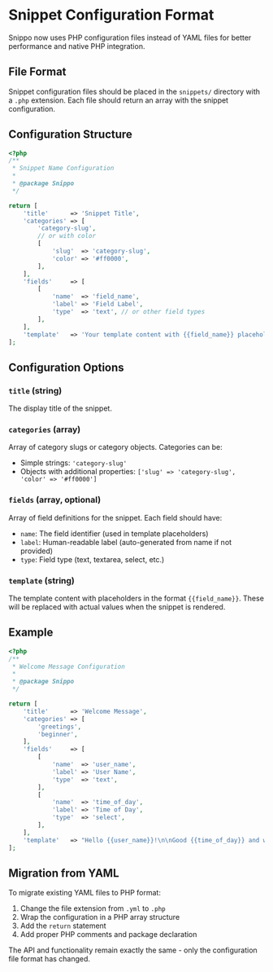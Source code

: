 # Snippet Configuration Format

Snippo now uses PHP configuration files instead of YAML files for better performance and native PHP integration.

## File Format

Snippet configuration files should be placed in the `snippets/` directory with a `.php` extension. Each file should return an array with the snippet configuration.

## Configuration Structure

```php
<?php
/**
 * Snippet Name Configuration
 *
 * @package Snippo
 */

return [
    'title'      => 'Snippet Title',
    'categories' => [
        'category-slug',
        // or with color
        [
            'slug'  => 'category-slug',
            'color' => '#ff0000',
        ],
    ],
    'fields'     => [
        [
            'name'  => 'field_name',
            'label' => 'Field Label',
            'type'  => 'text', // or other field types
        ],
    ],
    'template'   => 'Your template content with {{field_name}} placeholders.',
];
```

## Configuration Options

### `title` (string)
The display title of the snippet.

### `categories` (array)
Array of category slugs or category objects. Categories can be:
- Simple strings: `'category-slug'`
- Objects with additional properties: `['slug' => 'category-slug', 'color' => '#ff0000']`

### `fields` (array, optional)
Array of field definitions for the snippet. Each field should have:
- `name`: The field identifier (used in template placeholders)
- `label`: Human-readable label (auto-generated from name if not provided)
- `type`: Field type (text, textarea, select, etc.)

### `template` (string)
The template content with placeholders in the format `{{field_name}}`. These will be replaced with actual values when the snippet is rendered.

## Example

```php
<?php
/**
 * Welcome Message Configuration
 *
 * @package Snippo
 */

return [
    'title'      => 'Welcome Message',
    'categories' => [
        'greetings',
        'beginner',
    ],
    'fields'     => [
        [
            'name'  => 'user_name',
            'label' => 'User Name',
            'type'  => 'text',
        ],
        [
            'name'  => 'time_of_day',
            'label' => 'Time of Day',
            'type'  => 'select',
        ],
    ],
    'template'   => "Hello {{user_name}}!\n\nGood {{time_of_day}} and welcome to our site.",
];
```

## Migration from YAML

To migrate existing YAML files to PHP format:

1. Change the file extension from `.yml` to `.php`
2. Wrap the configuration in a PHP array structure
3. Add the `return` statement
4. Add proper PHP comments and package declaration

The API and functionality remain exactly the same - only the configuration file format has changed.
